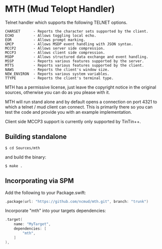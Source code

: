 # MTH (Mud Telopt Handler)

Telnet handler which supports the
following TELNET options.

```
CHARSET      - Reports the character sets supported by the client.
ECHO         - Allows toggling local echo.
EOR          - Allows prompt marking.
GMCP         - Allows MSDP event handling with JSON syntax.
MCCP2        - Allows server side compression.
MCCP3        - Allows client side compression.
MSDP         - Allows structured data exchange and event handling.
MSSP         - Reports various features supported by the server.
MTTS         - Reports various features supported by the client.
NAWS         - Reports the client's window size.
NEW_ENVIRON  - Reports various system variables.
TTYPE        - Reports the client's terminal type.
```

MTH has a permissive license, just leave the copyright notice in the
original sources, otherwise you can do as you please with it.

MTH will run stand alone and by default opens a connection on port
4321 to which a telnet / mud client can connect. This is primarily
there so you can test the code and provide you with an example
implementation.

Client side MCCP3 support is currently only supported by TinTin++.

## Building standalone

`$ cd Sources/mth`

and build the binary:

`$ make .`

## Incorporating via SPM

Add the following to your Package.swift:

```swift
.package(url: "https://github.com/ncmud/mth.git", branch: "trunk")
```

Incorporate "mth" into your targets dependencies:

```swift
.target(
    name: "MyTarget",
    dependencies: [
        "mth",
    ]
),
```


